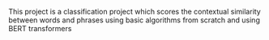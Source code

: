 This project is a classification project which scores the contextual similarity between words and phrases using basic algorithms from scratch and using BERT transformers
